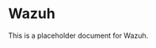 ﻿<!-- 
---
title: "Wazuh"
description: "Placeholder description for Wazuh"
author: "VintageDon"
tags: ["placeholder", "documentation"]
category: "Compliance"
kb_type: "Reference"
version: "0.1"
status: "Draft"
last_updated: "2025-03-16"
---
-->

# Wazuh

This is a placeholder document for Wazuh.
